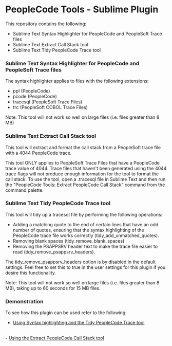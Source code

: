 # PeopleCode Tools - Sublime Plugin

This repository contains the following:
- Sublime Text Syntax Highlighter for PeopleCode and PeopleSoft Trace files
- Sublime Text Extract Call Stack tool
- Sublime Text Tidy PeopleCode Trace tool

### Sublime Text Syntax Highlighter for PeopleCode and PeopleSoft Trace files

The syntax highlighter applies to files with the following extensions:
- ppl (PeopleCode)
- pcode (PeopleCode)
- tracesql (PeopleSoft Trace Files)
- trc (PeopleSoft COBOL Trace Files)

Note: This tool will not work so well on large files (i.e. files greater than 8 MB)

### Sublime Text Extract Call Stack tool

This tool will extract and format the call stack from a PeopleSoft trace file with a 4044 PeopleCode trace.

This tool ONLY applies to PeopleSoft Trace Files that have a PeopleCode trace value of 4044. Trace files that haven't been generated using the 4044 trace flags will not produce enough information for the tool to format the call stack. To use the tool, open a .tracesql file in Sublime Text and then run the "PeopleCode Tools: Extract PeopleCode Call Stack" command from the command palette.

### Sublime Text Tidy PeopleCode Trace tool

This tool will tidy up a tracesql file by performing the following operations:
- Adding a matching quote to the end of certain lines that have an odd number of quotes, ensuring that the syntax highlighting of the PeopleCode trace file works correctly (tidy_add_unmatched_quotes). 
- Removing blank spaces (tidy_remove_blank_spaces)
- Removing the PSAPPSRV header text to make the trace file easier to read (tidy_remove_psappsrv_headers).

The tidy_remove_psappsrv_headers option is by disabled in the default settings. Feel free to set this to true in the user settings for this plugin if you desire this functionality.

Note: This tool will not work so well on large files (i.e. files greater than 8 MB), taking up to 60 seconds for 15 MB files.

### Demonstration
To see how this plugin can be used refer to the following:
- <a href="http://www.jaymathew.com/?p=588" target="_blank">Using Syntax highlighting and the Tidy PeopleCode Trace tool</a>
<br>
- <a href="http://www.jaymathew.com/?p=18140" target="_blank">Using the Extract PeopleCode Call Stack tool</a>

